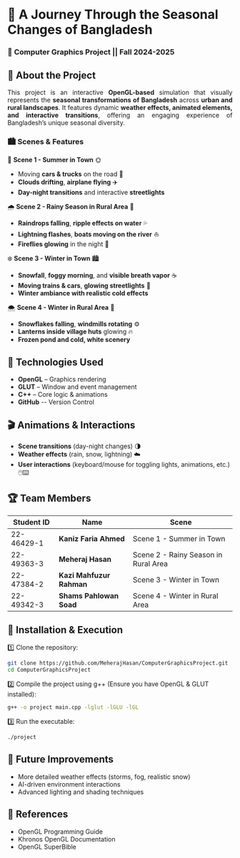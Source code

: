 # 🌿 A Journey Through the Seasonal Changes of Bangladesh  

### 🎨 **Computer Graphics Project || Fall 2024-2025**  

## 📌 About the Project  
<p align="justify">
This project is an interactive <b>OpenGL-based</b> simulation that visually represents the <b>seasonal transformations of Bangladesh</b> across <b>urban and rural landscapes</b>. It features dynamic <b>weather effects, animated elements, and interactive transitions</b>, offering an engaging experience of Bangladesh’s unique seasonal diversity.
</p>


### 🏙️ **Scenes & Features**  
🔹 **Scene 1 - Summer in Town** 🌞  
- Moving **cars & trucks** on the road 🚗  
- **Clouds drifting**, **airplane flying** ✈️  
- **Day-night transitions** and interactive **streetlights**  

🌧️ **Scene 2 - Rainy Season in Rural Area** 🌾  
- **Raindrops falling**, **ripple effects on water** 💦  
- **Lightning flashes**, **boats moving on the river** ⛵  
- **Fireflies glowing** in the night 🌟  

❄️ **Scene 3 - Winter in Town** 🏙️  
- **Snowfall**, **foggy morning**, and **visible breath vapor** ☕  
- **Moving trains & cars**, **glowing streetlights** 🚉  
- **Winter ambiance with realistic cold effects**  

🌨️ **Scene 4 - Winter in Rural Area** 🏡  
- **Snowflakes falling**, **windmills rotating** ⚙️  
- **Lanterns inside village huts** glowing 🔥  
- **Frozen pond and cold, white scenery**  

## 🔧 Technologies Used  
- **OpenGL** – Graphics rendering  
- **GLUT** – Window and event management  
- **C++** – Core logic & animations
- **GitHub** -- Version Control

## 🎬 Animations & Interactions  
- **Scene transitions** (day-night changes) 🌗  
- **Weather effects** (rain, snow, lightning) ☁️  
- **User interactions** (keyboard/mouse for toggling lights, animations, etc.) 🖱️⌨️  

## 🏆 Team Members  

| **Student ID**  | **Name**                | **Scene**                   |  
|---------------|-------------------------|----------------------------|  
| 22-46429-1   | **Kaniz Faria Ahmed**    | Scene 1 - Summer in Town   |  
| 22-49363-3   | **Meheraj Hasan**        | Scene 2 - Rainy Season in Rural Area     |  
| 22-47384-2   | **Kazi Mahfuzur Rahman** | Scene 3 - Winter in Town   |  
| 22-49342-3   | **Shams Pahlowan Soad**  | Scene 4 - Winter in Rural Area  |  


## 🚀 Installation & Execution  
1️⃣ Clone the repository:  
```bash
git clone https://github.com/MeherajHasan/ComputerGraphicsProject.git
cd ComputerGraphicsProject
 ```
2️⃣ Compile the project using g++ (Ensure you have OpenGL & GLUT installed):
```bash
g++ -o project main.cpp -lglut -lGLU -lGL
 ```
3️⃣ Run the executable:
```bash
./project
 ```

## 🎯 Future Improvements
- More detailed weather effects (storms, fog, realistic snow)
- AI-driven environment interactions
- Advanced lighting and shading techniques

## 📜 References
- OpenGL Programming Guide
- Khronos OpenGL Documentation
- OpenGL SuperBible
